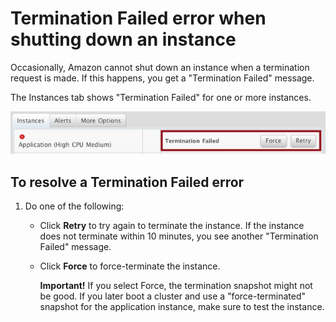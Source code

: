 <h1>Termination Failed error when shutting down an instance</h1>

Occasionally, Amazon cannot shut down an instance when a termination request is made. If this happens, you get a "Termination Failed" message. 

The Instances tab shows "Termination Failed" for one or more instances.  

![termination failed message](images/termination_failed.png)

<h2> To resolve a Termination Failed error </h2>

1. Do one of the following:  

    *  Click <b>Retry</b> to try again to terminate the instance. If the instance does not terminate within 10 minutes, you see another "Termination Failed" message.

    *  Click <b>Force</b> to force-terminate the instance. 

        <b>Important!</b> If you select Force, the termination snapshot might not be good. If you later boot a cluster and use a "force-terminated" snapshot for the application instance, make sure to test the instance.